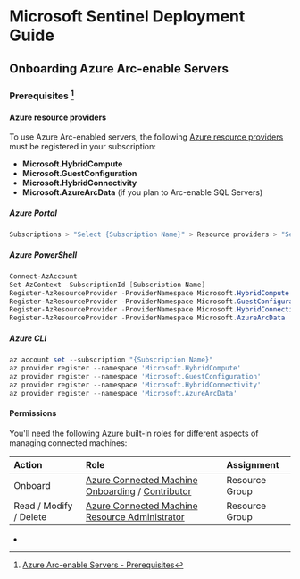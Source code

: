 # Microsoft Sentinel Deployment Guide

## Onboarding Azure Arc-enable Servers
### Prerequisites [^1]
#### Azure resource providers
To use Azure Arc-enabled servers, the following [Azure resource providers](https://learn.microsoft.com/en-us/azure/azure-resource-manager/management/resource-providers-and-types) must be registered in your subscription:
- **Microsoft.HybridCompute**
- **Microsoft.GuestConfiguration**
- **Microsoft.HybridConnectivity**
- **Microsoft.AzureArcData** (if you plan to Arc-enable SQL Servers)

##### Azure Portal
```ps1
Subscriptions > "Select {Subscription Name}" > Resource providers > "Select {Resource provider}" > Register
```

##### Azure PowerShell
```ps1
Connect-AzAccount
Set-AzContext -SubscriptionId [Subscription Name]
Register-AzResourceProvider -ProviderNamespace Microsoft.HybridCompute
Register-AzResourceProvider -ProviderNamespace Microsoft.GuestConfiguration
Register-AzResourceProvider -ProviderNamespace Microsoft.HybridConnectivity
Register-AzResourceProvider -ProviderNamespace Microsoft.AzureArcData
```

##### Azure CLI
```ps1
az account set --subscription "{Subscription Name}"
az provider register --namespace 'Microsoft.HybridCompute'
az provider register --namespace 'Microsoft.GuestConfiguration'
az provider register --namespace 'Microsoft.HybridConnectivity'
az provider register --namespace 'Microsoft.AzureArcData'
```

#### Permissions
You'll need the following Azure built-in roles for different aspects of managing connected machines:

| Action                 | Role                                                                                                                                                                                                                                                                    | Assignment     |
| :--------------------- | :---------------------------------------------------------------------------------------------------------------------------------------------------------------------------------------------------------------------------------------------------------------------- | :------------- |
| Onboard                | [Azure Connected Machine Onboarding](https://learn.microsoft.com/en-us/azure/role-based-access-control/built-in-roles#azure-connected-machine-onboarding) / [Contributor](https://learn.microsoft.com/en-us/azure/role-based-access-control/built-in-roles#contributor) | Resource Group |
| Read / Modify / Delete | [Azure Connected Machine Resource Administrator](https://learn.microsoft.com/en-us/azure/role-based-access-control/built-in-roles#azure-connected-machine-resource-administrator)                                                                                       | Resource Group |


[^1]: [Azure Arc-enable Servers - Prerequisites](https://learn.microsoft.com/en-us/azure/azure-arc/servers/prerequisites)


-
